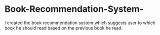 # Book-Recommendation-System-
I created the book recommendation system which suggests user to which book he should read based on the previous book he read.
